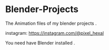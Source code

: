 # Blender-Projects
The Animation files of my blender projects . 

instagram: https://instagram.com/@pixel_hexal

You need have Blender installed .
